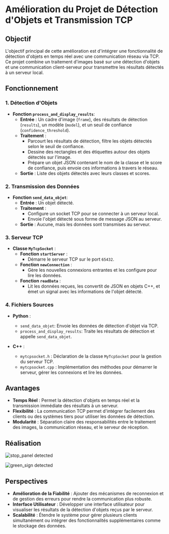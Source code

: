 # Amélioration du Projet de Détection d'Objets et Transmission TCP

## Objectif

L'objectif principal de cette amélioration est d'intégrer une fonctionnalité de détection d'objets en temps réel avec une communication réseau via TCP. Ce projet combine un traitement d'images basé sur une détection d'objets et une communication client-serveur pour transmettre les résultats détectés à un serveur local.

## Fonctionnement

### 1. Détection d'Objets

- **Fonction `process_and_display_results`**:
  - **Entrée** : Un cadre d'image (`frame`), des résultats de détection (`results`), un modèle (`model`), et un seuil de confiance (`confidence_threshold`).
  - **Traitement** :
    - Parcourt les résultats de détection, filtre les objets détectés selon le seuil de confiance.
    - Dessine des rectangles et des étiquettes autour des objets détectés sur l'image.
    - Prépare un objet JSON contenant le nom de la classe et le score de confiance, puis envoie ces informations à travers le réseau.
  - **Sortie** : Liste des objets détectés avec leurs classes et scores.

### 2. Transmission des Données

- **Fonction `send_data_objet`**:
  - **Entrée** : Un objet détecté.
  - **Traitement** :
    - Configure un socket TCP pour se connecter à un serveur local.
    - Envoie l'objet détecté sous forme de message JSON au serveur.
  - **Sortie** : Aucune, mais les données sont transmises au serveur.

### 3. Serveur TCP

- **Classe `MyTcpSocket`** :
  - **Fonction `startServer`** :
    - Démarre le serveur TCP sur le port `65432`.
  - **Fonction `newConnection`** :
    - Gère les nouvelles connexions entrantes et les configure pour lire les données.
  - **Fonction `readData`** :
    - Lit les données reçues, les convertit de JSON en objets C++, et émet un signal avec les informations de l'objet détecté.

### 4. Fichiers Sources

- **Python** :
  - `send_data_objet`: Envoie les données de détection d'objet via TCP.
  - `process_and_display_results`: Traite les résultats de détection et appelle `send_data_objet`.

- **C++** :
  - `mytcpsocket.h` : Déclaration de la classe `MyTcpSocket` pour la gestion du serveur TCP.
  - `mytcpsocket.cpp` : Implémentation des méthodes pour démarrer le serveur, gérer les connexions et lire les données.

## Avantages

- **Temps Réel** : Permet la détection d'objets en temps réel et la transmission immédiate des résultats à un serveur.
- **Flexibilité** : La communication TCP permet d'intégrer facilement des clients ou des systèmes tiers pour utiliser les données de détection.
- **Modularité** : Séparation claire des responsabilités entre le traitement des images, la communication réseau, et le serveur de réception.

## Réalisation

![stop_panel detected](https://github.com/user-attachments/assets/7826368f-2197-4208-acb6-433135b054f5)

![green_sign detected](https://github.com/user-attachments/assets/7329f92d-0215-4eb7-97a7-01f24f772a6a)

## Perspectives

- **Amélioration de la Fiabilité** : Ajouter des mécanismes de reconnexion et de gestion des erreurs pour rendre la communication plus robuste.
- **Interface Utilisateur** : Développer une interface utilisateur pour visualiser les résultats de la détection d'objets reçus par le serveur.
- **Scalabilité** : Étendre le système pour gérer plusieurs clients simultanément ou intégrer des fonctionnalités supplémentaires comme le stockage des données.
